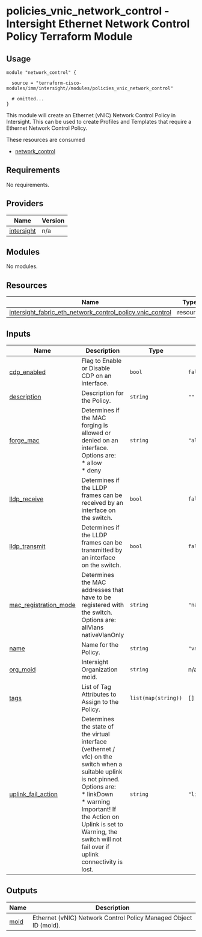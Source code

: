 # policies_vnic_network_control - Intersight Ethernet Network Control Policy Terraform Module

## Usage

```hcl
module "network_control" {

  source = "terraform-cisco-modules/imm/intersight//modules/policies_vnic_network_control"

  # omitted...
}
```

This module will create an Ethernet (vNIC) Network Control Policy in Intersight.  This can be used to create Profiles and Templates that require a Ethernet Network Control Policy.  

These resources are consumed

* [network_control](https://registry.terraform.io/providers/CiscoDevNet/intersight/latest/docs/resources/fabric_eth_network_control_policy)

<!-- BEGINNING OF PRE-COMMIT-TERRAFORM DOCS HOOK -->
## Requirements

No requirements.

## Providers

| Name | Version |
|------|---------|
| <a name="provider_intersight"></a> [intersight](#provider\_intersight) | n/a |

## Modules

No modules.

## Resources

| Name | Type |
|------|------|
| [intersight_fabric_eth_network_control_policy.vnic_control](https://registry.terraform.io/providers/CiscoDevNet/intersight/latest/docs/resources/fabric_eth_network_control_policy) | resource |

## Inputs

| Name | Description | Type | Default | Required |
|------|-------------|------|---------|:--------:|
| <a name="input_cdp_enabled"></a> [cdp\_enabled](#input\_cdp\_enabled) | Flag to Enable or Disable CDP on an interface. | `bool` | `false` | no |
| <a name="input_description"></a> [description](#input\_description) | Description for the Policy. | `string` | `""` | no |
| <a name="input_forge_mac"></a> [forge\_mac](#input\_forge\_mac) | Determines if the MAC forging is allowed or denied on an interface.  Options are:<br>* allow<br>* deny | `string` | `"allow"` | no |
| <a name="input_lldp_receive"></a> [lldp\_receive](#input\_lldp\_receive) | Determines if the LLDP frames can be received by an interface on the switch. | `bool` | `false` | no |
| <a name="input_lldp_transmit"></a> [lldp\_transmit](#input\_lldp\_transmit) | Determines if the LLDP frames can be transmitted by an interface on the switch. | `bool` | `false` | no |
| <a name="input_mac_registration_mode"></a> [mac\_registration\_mode](#input\_mac\_registration\_mode) | Determines the MAC addresses that have to be registered with the switch.  Options are:<br>allVlans<br>nativeVlanOnly | `string` | `"nativeVlanOnly"` | no |
| <a name="input_name"></a> [name](#input\_name) | Name for the Policy. | `string` | `"vnic_network_control"` | no |
| <a name="input_org_moid"></a> [org\_moid](#input\_org\_moid) | Intersight Organization moid. | `string` | n/a | yes |
| <a name="input_tags"></a> [tags](#input\_tags) | List of Tag Attributes to Assign to the Policy. | `list(map(string))` | `[]` | no |
| <a name="input_uplink_fail_action"></a> [uplink\_fail\_action](#input\_uplink\_fail\_action) | Determines the state of the virtual interface (vethernet / vfc) on the switch when a suitable uplink is not pinned.  Options are:<br>* linkDown<br>* warning<br>Important! If the Action on Uplink is set to Warning, the switch will not fail over if uplink connectivity is lost. | `string` | `"linkDown"` | no |

## Outputs

| Name | Description |
|------|-------------|
| <a name="output_moid"></a> [moid](#output\_moid) | Ethernet (vNIC) Network Control Policy Managed Object ID (moid). |
<!-- END OF PRE-COMMIT-TERRAFORM DOCS HOOK -->
